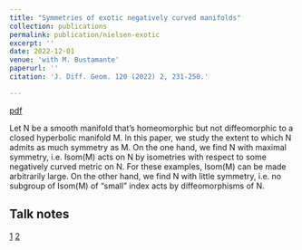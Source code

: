 ```yaml
---
title: "Symmetries of exotic negatively curved manifolds"
collection: publications
permalink: publication/nielsen-exotic
excerpt: ''
date: 2022-12-01
venue: 'with M. Bustamante'
paperurl: ''
citation: 'J. Diff. Geom. 120 (2022) 2, 231-250.'

---
```


[pdf](http://bena-tshishiku.github.io/files/papers/nielsen-exotic.pdf)

Let N be a smooth manifold that’s homeomorphic but not diffeomorphic 
to a closed hyperbolic manifold M. In this paper, we study the extent 
to which N admits as much symmetry as M. On the one hand, we find N with 
maximal symmetry, i.e. Isom(M) acts on N by isometries with respect to 
some negatively curved metric on N. For these examples, Isom(M) can be 
made arbitrarily large. On the other hand, we find N with little symmetry, 
i.e. no subgroup of Isom(M) of “small” index acts by diffeomorphisms of N.


## Talk notes 

[1](http://bena-tshishiku.github.io/files/talks/nielsen-exotic1.pdf)
[2](http://bena-tshishiku.github.io/files/talks/nielsen-exotic2.pdf)
